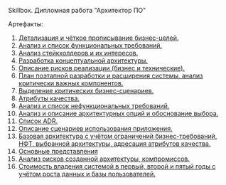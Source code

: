 Skillbox. Дипломная работа "Архитектор ПО"

Артефакты:
1.	[Детализация и чёткое прописывание бизнес-целей.](https://github.com/morgandrey/skill-box-software-architect-coure/blob/master/tasks/1.md)
2.	[Анализ и список функциональных требований.](https://github.com/morgandrey/skill-box-software-architect-coure/blob/master/tasks/2.md)
3.	[Анализ стейкхолдеров и их интересов.](https://github.com/morgandrey/skill-box-software-architect-coure/blob/master/tasks/3.md)
4.	[Разработка концептуальной архитектуры.](https://github.com/morgandrey/skill-box-software-architect-coure/blob/master/tasks/4.md)
5.	[Описание рисков реализации (бизнес и технические).]()
6.	[План поэтапной разработки и расширения системы, анализ критически важных компонентов.]()
7.	[Выделение критических бизнес-сценариев.]()
8.	[Атрибуты качества.]()
9.	[Анализ и список нефункциональных требований.]()
10.	[Анализ и описание архитектурных опций и обоснование выбора.]()
11.	[Список ADR.](https://github.com/morgandrey/skill-box-software-architect-coure/blob/master/tasks/11.md)
12.	[Описание сценариев использования приложения.]()
13.	[Базовая архитектура с учётом ограничений бизнес-требований, НФТ, выбранной архитектуры, адресация атрибутов качества.]()
14.	[Основные представления]()
15.	[Анализ рисков созданной архитектуры, компромиссов.]()
16.	[Стоимость владения системой в первый, второй и пятый годы с учётом роста данных и базы пользователей.]()
